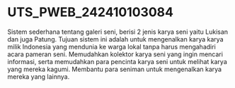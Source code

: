# UTS_PWEB_242410103084

Sistem sederhana tentang galeri seni, berisi 2 jenis karya seni yaitu Lukisan dan juga Patung. Tujuan sistem ini adalah untuk mengenalkan karya karya milik Indonesia yang mendunia ke warga lokal tanpa harus mengahadiri acara pameran seni. Memudahkan kolektor karya seni yang ingin mencari informasi, serta memudahkan para pencinta karya seni untuk melihat karya yang mereka kagumi. Membantu para seniman untuk mengenalkan karya mereka yang lainnya.
